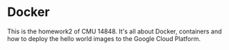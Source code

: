 # Docker
This is the homework2 of CMU 14848. It's all about Docker, containers and how to deploy the hello world images to the Google Cloud Platform. 
